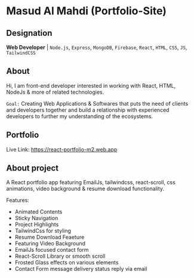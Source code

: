 #  Masud Al Mahdi (Portfolio-Site)

## Designation
**Web Developer** | ``Node.js``, ``Express``, ``MongoDB``, ``Firebase``, ``React``, ``HTML``, ``CSS``, ``JS``, ``TailwindCSS``

## About
Hi, I am front-end developer interested in working with React, HTML, NodeJs & more of related technologies.

``Goal:`` Creating Web Applications & Softwares that puts the need of clients and developers together and build a relationship with experienced developers to further my understanding of the ecosystems.

## Portfolio
Live Link: https://react-portfolio-m2.web.app


## About project
A React portfolio app featuring EmailJs, tailwindcss, react-scroll, css animations, video background & resume download functionality.

Features:
- Animated Contents
- Sticky Navigation
- Project Highlights
- TailwindCss for styling
- Resume Download Feaeture
- Featuring Video Background
- EmailJs focused contact form
- React-Scroll Library or smooth scroll
- Frosted Glass effects on various elements
- Contact Form message delivery status reply via email
